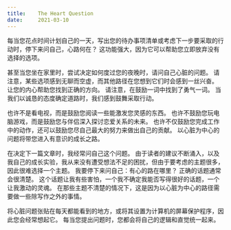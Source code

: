 ```yaml
---
title:    The Heart Question
date:     2021-03-10
---
```


每当您花点时间计划自己的一天，写出您的待办事项清单或考虑下一步要采取的行动时，停下来问自己，心路何在？ 这功能强大，因为它可以帮助您立即放弃没有选择的选项。

甚至当您坐在家里时，尝试决定如何度过您的夜晚时，请问自己心脏的问题。 请注意，某些选项感到无聊而空虚，而其他路径在您想到它们时会感到一丝兴奋。 让您的内心帮助您找到正确的方向。 请注意，在鼓励一词中找到了勇气一词。 当我们以诚恳的态度确定道路时，我们感到鼓舞采取行动。

也许不是看电视，而是鼓励您阅读一些能激发您灵感的东西。 也许不鼓励您玩电脑游戏，而是鼓励您与伴侣深入探讨恋爱关系的未来。 也许不仅鼓励您完成工作中的动作，还可以鼓励您尽自己最大的努力来做出自己的贡献。 以心脏为中心的问题将带您进入有意识的成长之路。

在决定下一篇文章时，我经常问自己这个问题。 由于读者的建议不断涌入，以及我自己的成长实验，我从来没有遭受想法不足的困扰，但由于要考虑的主题很多，因此很难选择一个主题。 我要停下来问自己：有心的路在哪里？ 正确的话题通常会很清楚。 这个话题让我有些害怕，一个我不确定我能否写得很好的话题，一个让我激动的灵魂。 在那些主题不清楚的情况下，这是因为以心脏为中心的路径需要做一些除写作之外的事情。

将心脏问题张贴在每天都能看到的地方，或将其设置为计算机的屏幕保护程序，因此您会经常想起它。 每当您提出问题时，您都会将自己的逻辑和直觉统一起来。

